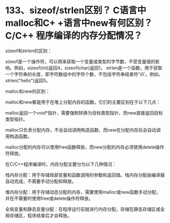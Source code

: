 # 133、sizeof/strlen区别？ C语言中malloc和C+ +语言中new有何区别？ C/C++ 程序编译的内存分配情况？

sizeof和strlen的区别：

sizeof是一个操作符，可以用来获取一个变量或类型的字节数，不受变量值的影响。例如，sizeof(int)返回4，sizeof(char)返回1。
strlen是一个函数，用于获取一个字符串的长度，即字符数组中的字符个数，不包括字符串结束符'\0'。例如，strlen("hello")返回5。

malloc和new的区别：

malloc和new都是用于在堆上分配内存的函数。它们的主要区别在于以下几点：


malloc返回一个void*指针，需要强制转换为目标类型指针，而new直接返回目标类型指针。

malloc只负责分配内存，不会自动调用构造函数，而new在分配内存后会自动调用构造函数。

malloc分配的内存可以使用free函数释放，而new分配的内存必须使用delete操作符释放。


在C/C++程序编译时，内存分配主要分为以下几种情况：

栈内存分配：用于存储局部变量和函数调用的参数和返回值。栈内存分配由编译器自动完成，不需要手动分配和释放。

堆内存分配：用于存储动态分配的内存，需要使用malloc或new函数手动分配，并在不需要时使用free或delete操作符释放。

全局变量和静态变量分配：在程序运行前就进行内存分配，存储在静态存储区或全局存储区，程序结束后才会释放。 
